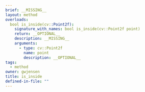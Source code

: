 ```yaml
---
brief: __MISSING__
layout: method
overloads:
  bool is_inside(cv::Point2f):
    signature_with_names: bool is_inside(cv::Point2f point)
    return: __OPTIONAL__
    description: __MISSING__
    arguments:
      - type: cv::Point2f
        name: point
        description: __OPTIONAL__
tags:
  - method
owner: gwjensen
title: is_inside
defined-in-file: ""
---
```

